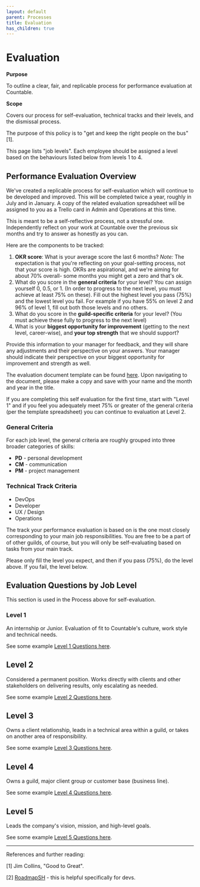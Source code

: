 ```yaml
---
layout: default
parent: Processes
title: Evaluation
has_children: true
---
```


# Evaluation

**Purpose**

To outline a clear, fair, and replicable process for performance
evaluation at Countable.

**Scope**

Covers our process for self-evaluation, technical tracks and their
levels, and the dismissal process.

The purpose of this policy is to "get and keep the right people on the
bus" \[1\].

This page lists "job levels". Each employee should be assigned a level
based on the behaviours listed below from levels 1 to 4.

## Performance Evaluation Overview

We've created a replicable process for self-evaluation which will
continue to be developed and improved. This will be completed twice a
year, roughly in July and in January. A copy of the related evaluation
spreadsheet will be assigned to you as a Trello card in Admin and
Operations at this time.

This is meant to be a self-reflective process, not a stressful one.
Independently reflect on your work at Countable over the previous six
months and try to answer as honestly as you can.

Here are the components to be tracked:

1.  **OKR score**: What is your average score the last 6 months? *Note:*
    The expectation is that you're reflecting on your goal-setting process,
    not that your score is high. OKRs are aspirational, and we're aiming
    for about 70% overall- some months you might get a zero and that's ok.
3.  What do you score in the **general criteria** for your level? You
    can assign yourself 0, 0.5, or 1. (In order to progress to the next
    level, you must achieve at least 75% on these). Fill out the highest level you pass (75%) and the lowest level you fail. For example if you have 55% on level 2 and 96% of level 1, fill out both those levels and no others.
3.  What do you score in the **guild-specific criteria** for your level?
    (You must achieve these fully to progress to the next level)
4.  What is your **biggest opportunity for improvement** (getting to the
    next level, career-wise), and **your top strength** that we should
    support?

Provide this information to your manager for feedback, and they will
share any adjustments and their perspective on your answers. Your
manager should indicate their perspective on your biggest opportunity
for improvement and strength as well.

The evaluation document template can be found [here](https://docs.google.com/spreadsheets/d/1WZq39ujt32hhRJetP0syLyTML57cgmhMF3ijfzIb3gU/edit#gid=0).
Upon navigating to the document, please make a copy and save with your name and the month and year in the title.

If you are completing this self evaluation for the first time, start with
"Level 1" and if you feel you adequately meet 75% or greater of the general
criteria (per the template spreadsheet) you can continue to evaluation at Level 2.

### General Criteria

For each job level, the general criteria are roughly grouped into three
broader categories of skills:

  - **PD** - personal development
  - **CM** - communication
  - **PM** - project management

### Technical Track Criteria

  - DevOps
  - Developer
  - UX / Design
  - Operations

The track your performance evaluation is based on is the one most
closely corresponding to your main job responsibilities. You are free to
be a part of of other guilds, of course, but you will only be
self-evaluating based on tasks from your main track.

Please only fill the level you expect, and then if you pass (75%), 
do the level above. If you fail, the level below.

## Evaluation Questions by Job Level

This section is used in the Process above for self-evaluation.

### Level 1

An internship or Junior. Evaluation of fit to Countable's culture, work
style and technical needs.

See some example [Level 1 Questions here](./evaluation/LEVEL_1_QUESTIONS.md).

## Level 2

Considered a permanent position. Works directly with clients and other
stakeholders on delivering results, only escalating as needed.

See some example [Level 2 Questions here](./evaluation/LEVEL_2_QUESTIONS.md).

## Level 3

Owns a client relationship, leads in a technical area within a guild, or
takes on another area of responsibility.

See some example [Level 3 Questions here](./evaluation/LEVEL_3_QUESTIONS.md).

## Level 4

Owns a guild, major client group or customer base (business line).

See some example [Level 4 Questions here](./evaluation/LEVEL_4_QUESTIONS.md).

## Level 5

Leads the company's vision, mission, and high-level goals.

See some example [Level 5 Questions here](./evaluation/LEVEL_5_QUESTIONS.md).

-----
References and further reading:

\[1\] Jim Collins, "Good to Great".

\[2\] [RoadmapSH](https://roadmap.sh/guides/levels-of-seniority) - this
is helpful specifically for devs.
